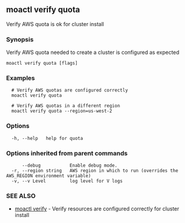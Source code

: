 ## moactl verify quota

Verify AWS quota is ok for cluster install

### Synopsis

Verify AWS quota needed to create a cluster is configured as expected

```
moactl verify quota [flags]
```

### Examples

```
  # Verify AWS quotas are configured correctly
  moactl verify quota

  # Verify AWS quotas in a different region
  moactl verify quota --region=us-west-2
```

### Options

```
  -h, --help   help for quota
```

### Options inherited from parent commands

```
      --debug           Enable debug mode.
  -r, --region string   AWS region in which to run (overrides the AWS_REGION environment variable)
  -v, --v Level         log level for V logs
```

### SEE ALSO

* [moactl verify](moactl_verify.md)	 - Verify resources are configured correctly for cluster install

